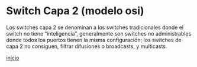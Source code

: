 # Switch Capa 2 (modelo osi)
Los switches capa 2 se denominan a los switches tradicionales donde el switch no tiene “inteligencia”, generalmente son switches no administrables donde todos los puertos tienen la misma configuración; los switches de capa 2 no consiguen, filtrar difusiones o broadcasts, y multicasts.

[inicio](../README.md)
